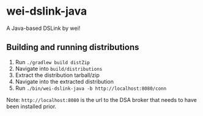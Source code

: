 # wei-dslink-java

A Java-based DSLink by wei!

## Building and running distributions

1. Run `./gradlew build distZip`
2. Navigate into `build/distributions`
3. Extract the distribution tarball/zip
4. Navigate into the extracted distribution
5. Run `./bin/wei-dslink-java -b http://localhost:8080/conn`

Note: `http://localhost:8080` is the url to the DSA broker that needs to have been installed prior.
